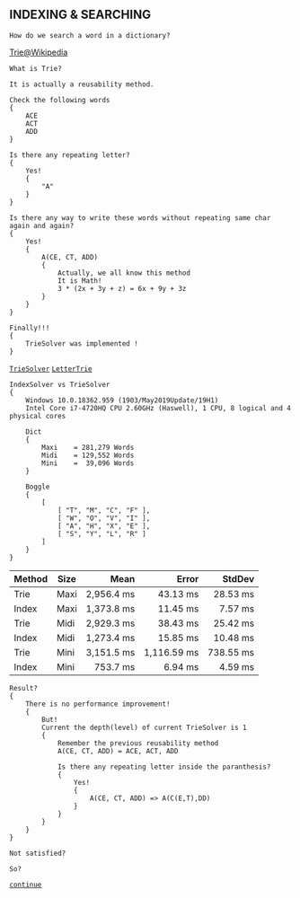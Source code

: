 ## INDEXING & SEARCHING
```
How do we search a word in a dictionary?
```
[Trie@Wikipedia](https://en.wikipedia.org/wiki/Trie)
```
What is Trie?

It is actually a reusability method.

Check the following words
{
    ACE
    ACT
    ADD
}

Is there any repeating letter?
{
    Yes!
    {
        "A"
    }
}

Is there any way to write these words without repeating same char again and again?
{
    Yes!
    {
        A(CE, CT, ADD)
        {
            Actually, we all know this method
            It is Math!            
            3 * (2x + 3y + z) = 6x + 9y + 3z
        }
    }
}

Finally!!!
{
    TrieSolver was implemented !
}

```
[`TrieSolver`](https://github.com/tafo/BoggleSolver/blob/TrieSolver/BoggleSolver.Library/TrieSolver.cs)
[`LetterTrie`](https://github.com/tafo/BoggleSolver/blob/TrieSolver/BoggleSolver.Library/LetterTrie.cs)
```
IndexSolver vs TrieSolver
{
    Windows 10.0.18362.959 (1903/May2019Update/19H1)
    Intel Core i7-4720HQ CPU 2.60GHz (Haswell), 1 CPU, 8 logical and 4 physical cores

    Dict
    {
        Maxi    = 281,279 Words
        Midi    = 129,552 Words
        Mini    =  39,096 Words    
    }

    Boggle
    {
        [
            [ "T", "M", "C", "F" ],
            [ "W", "O", "V", "I" ],
            [ "A", "H", "X", "E" ],
            [ "S", "Y", "L", "R" ]
        ]
    }
}
```
| Method | Size |       Mean |       Error |    StdDev |
|------- |----- |-----------:|------------:|----------:|
|   Trie | Maxi | 2,956.4 ms |    43.13 ms |  28.53 ms |
|  Index | Maxi | 1,373.8 ms |    11.45 ms |   7.57 ms |
|   Trie | Midi | 2,929.3 ms |    38.43 ms |  25.42 ms |
|  Index | Midi | 1,273.4 ms |    15.85 ms |  10.48 ms |
|   Trie | Mini | 3,151.5 ms | 1,116.59 ms | 738.55 ms |
|  Index | Mini |   753.7 ms |     6.94 ms |   4.59 ms |
```
Result?
{
    There is no performance improvement!
    {
        But!
        Current the depth(level) of current TrieSolver is 1
        {
            Remember the previous reusability method
            A(CE, CT, ADD) = ACE, ACT, ADD

            Is there any repeating letter inside the paranthesis?
            {
                Yes!
                {
                    A(CE, CT, ADD) => A(C(E,T),DD)
                }                
            }
        }
    }
}
```

```
Not satisfied?

So?
```

[`continue`](https://github.com/tafo/BoggleSolver)